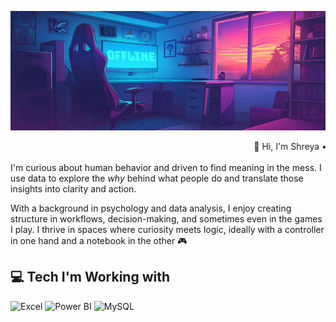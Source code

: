 <p align="center">
  <img src="./banner.png" alt="GitHub banner">
</p>

<p align="center">
  <marquee behavior="scroll" direction="left" scrollamount="5">
    🌟 Hi, I'm Shreya • Aspiring Data Analyst • Understanding Behavior, Patterns & Performance 🌟
  </marquee>
</p>

I'm curious about human behavior and driven to find meaning in the mess. I use data to explore the *why* behind what people do and translate those insights into clarity and action.

With a background in psychology and data analysis, I enjoy creating structure in workflows, decision-making, and sometimes even in the games I play. I thrive in spaces where curiosity meets logic, ideally with a controller in one hand and a notebook in the other 🎮

## 💻 Tech I'm Working with

![Excel](https://img.shields.io/badge/Excel-4361EE?style=flat&logo=microsoft-excel&logoColor=white)
![Power BI](https://img.shields.io/badge/Power%20BI-FFD60A?style=flat&logo=power-bi&logoColor=black)
![MySQL](https://img.shields.io/badge/MySQL-4CC9F0?style=flat&logo=mysql&logoColor=white)





